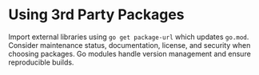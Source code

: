 # Using 3rd Party Packages

Import external libraries using `go get package-url` which updates `go.mod`. Consider maintenance status, documentation, license, and security when choosing packages. Go modules handle version management and ensure reproducible builds.